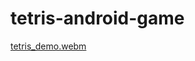 # tetris-android-game

[tetris_demo.webm](https://user-images.githubusercontent.com/75861915/199173018-42aad63a-a86e-4cfe-99d0-672f8cd65ea6.webm)
